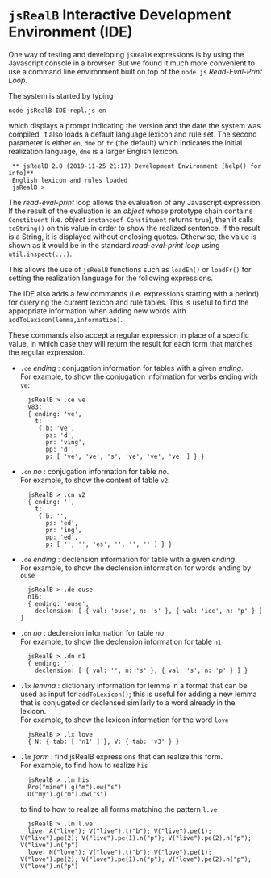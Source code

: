 # `jsRealB` Interactive Development Environment (IDE)

One way of testing and developing `jsRealB` expressions is by using the Javascript console in a browser. But we found it much more convenient to use a command line environment built on top of the `node.js` *Read-Eval-Print Loop*.

The system is started by typing

    node jsRealB-IDE-repl.js en

which displays a prompt indicating the version and the date the system was compiled, it also loads a default language lexicon and rule set. The second parameter is either `en`, `dme` or `fr` (the default) which indicates the initial realization language, `dme` is a larger English lexicon. 
 
     ** jsRealB 2.0 (2019-11-25 21:17) Development Environment [help() for info]**
     English lexicon and rules loaded
     jsRealB > 


The *read-eval-print* loop allows the evaluation of any Javascript expression. If the result of the evaluation is an *object* whose prototype chain contains `Constituent` (i.e. *object* `instanceof Constituent` returns `true`), then it calls `toString()` on this value in order to show the realized sentence. If the result is a String, it is displayed without enclosing quotes. Otherwise, the value is shown as it would be in the standard *read-eval-print loop* using `util.inspect(...)`.

This allows the use of `jsRealB` functions such as `loadEn()` or `loadFr()` for setting the realization language for the following expressions. 

The IDE also adds a few commands (i.e. expressions starting with a period) for querying the current lexicon and rule tables. This is useful to find the appropriate information when adding new words with `addToLexicon(lemma,information)`. 

These commands also accept a regular expression in place of a specific value, in which case they will return the result for each form that matches the regular expression.

* `.ce` *ending* : conjugation information for tables with a given *ending*.  
    For example, to show the conjugation information for verbs ending with `ve`:
    
        jsRealB > .ce ve
        v83:
        { ending: 've',
          t:
           { b: 've',
             ps: 'd',
             pr: 'ving',
             pp: 'd',
             p: [ 've', 've', 's', 've', 've', 've' ] } }
    
* `.cn` *no* : conjugation information for table *no*.  
    For example, to show the content of table `v2`:
    
        jsRealB > .cn v2
        { ending: '',
          t:
           { b: '',
             ps: 'ed',
             pr: 'ing',
             pp: 'ed',
             p: [ '', '', 'es', '', '', '' ] } }
        
  
* `.de` *ending* : declension information for table with a given *ending*.  
    For example, to show the declension information for words ending by `ouse`
    
        jsRealB > .de ouse
        n16:
        { ending: 'ouse',
          declension: [ { val: 'ouse', n: 's' }, { val: 'ice', n: 'p' } ] }
        
* `.dn` *no* : declension information for table *no*.  
    For example, to show the declension information for table `n1`
    
        jsRealB > .dn n1
        { ending: '',
          declension: [ { val: '', n: 's' }, { val: 's', n: 'p' } ] }
        
* `.lx` *lemma* : dictionary information for lemma in a format that can be used as input for `addToLexicon()`; this is useful for adding a new lemma that is conjugated or declensed similarly to a word already in the lexicon.  
    For example, to show the lexicon information for the word `love`
    
        jsRealB > .lx love
        { N: { tab: [ 'n1' ] }, V: { tab: 'v3' } }

* `.lm` *form* : find jsRealB expressions that can realize this form.  
    For example, to find how to realize `his`
    
        jsRealB > .lm his
        Pro("mine").g("m").ow("s")
        D("my").g("m").ow("s")
        
    to find to how to realize all forms matching the pattern `l.ve`
    
        jsRealB > .lm l.ve
        live: A("live"); V("live").t("b"); V("live").pe(1); V("live").pe(2); V("live").pe(1).n("p"); V("live").pe(2).n("p"); V("live").n("p")
        love: N("love"); V("love").t("b"); V("love").pe(1); V("love").pe(2); V("love").pe(1).n("p"); V("love").pe(2).n("p"); V("love").n("p")
        
        

